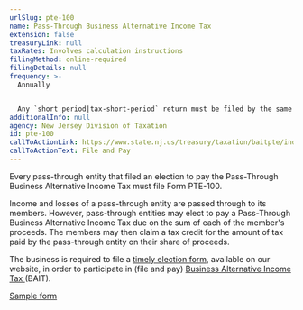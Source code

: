 ```yaml
---
urlSlug: pte-100
name: Pass-Through Business Alternative Income Tax
extension: false
treasuryLink: null
taxRates: Involves calculation instructions
filingMethod: online-required
filingDetails: null
frequency: >-
  Annually 


  Any `short period|tax-short-period` return must be filed by the same due date as federal Form 1065 or Form 1120-S. If Form PTE-100 is not yet available at that time, the short period return must be filed when the form becomes available.
additionalInfo: null
agency: New Jersey Division of Taxation
id: pte-100
callToActionLink: https://www.state.nj.us/treasury/taxation/baitpte/index.shtml
callToActionText: File and Pay
---
```

Every pass-through entity that filed an election to pay the Pass-Through Business Alternative Income Tax must file Form PTE-100.

Income and losses of a pass-through entity are passed through to its members. However, pass-through entities may elect to pay a Pass-Through Business Alternative Income Tax due on the sum of each of the member's proceeds. The members may then claim a tax credit for the amount of tax paid by the pass-through entity on their share of proceeds.

The business is required to file a [timely election form](https://www.state.nj.us/treasury/taxation/ptepmtsystem.shtml), available on our website, in order to participate in (file and pay) [Business Alternative Income Tax ](https://www.state.nj.us/treasury/taxation/baitpte/index.shtml)(BAIT).

[Sample form](https://www.nj.gov/treasury/taxation/pdf/current/pte-bait/pte-100.pdf)